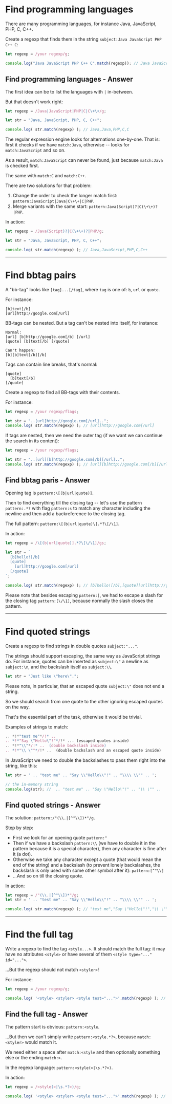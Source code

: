 # Find programming languages

There are many programming languages, for instance Java, JavaScript, PHP, C, C++.

Create a regexp that finds them in the string `subject:Java JavaScript PHP C++ C`:

```js
let regexp = /your regexp/g;

console.log("Java JavaScript PHP C++ C".match(regexp)); // Java JavaScript PHP C++ C
```

## Find programming languages - Answer

The first idea can be to list the languages with `|` in-between.

But that doesn't work right:

```js run
let regexp = /Java|JavaScript|PHP|C|C\+\+/g;

let str = "Java, JavaScript, PHP, C, C++";

console.log( str.match(regexp) ); // Java,Java,PHP,C,C
```

The regular expression engine looks for alternations one-by-one. That is: first it checks if we have  `match:Java`, otherwise -- looks for `match:JavaScript` and so on.

As a result, `match:JavaScript` can never be found, just because `match:Java` is checked first.

The same with `match:C` and `match:C++`.

There are two solutions for that problem:

1. Change the order to check the longer match first: `pattern:JavaScript|Java|C\+\+|C|PHP`.
2. Merge variants with the same start: `pattern:Java(Script)?|C(\+\+)?|PHP`.

In action:

```js run
let regexp = /Java(Script)?|C(\+\+)?|PHP/g;

let str = "Java, JavaScript, PHP, C, C++";

console.log( str.match(regexp) ); // Java,JavaScript,PHP,C,C++
```

---

# Find bbtag pairs

A "bb-tag" looks like `[tag]...[/tag]`, where `tag` is one of: `b`, `url` or `quote`.

For instance:
```
[b]text[/b]
[url]http://google.com[/url]
```

BB-tags can be nested. But a tag can't be nested into itself, for instance:

```
Normal:
[url] [b]http://google.com[/b] [/url]
[quote] [b]text[/b] [/quote]

Can't happen:
[b][b]text[/b][/b]
```

Tags can contain line breaks, that's normal:

```
[quote]
  [b]text[/b]
[/quote]
```

Create a regexp to find all BB-tags with their contents.

For instance:

```js
let regexp = /your regexp/flags;

let str = "..[url]http://google.com[/url]..";
console.log( str.match(regexp) ); // [url]http://google.com[/url]
```

If tags are nested, then we need the outer tag (if we want we can continue the search in its content):

```js
let regexp = /your regexp/flags;

let str = "..[url][b]http://google.com[/b][/url]..";
console.log( str.match(regexp) ); // [url][b]http://google.com[/b][/url]
```

## Find bbtag paris - Answer

Opening tag is `pattern:\[(b|url|quote)]`.

Then to find everything till the closing tag -- let's use the pattern `pattern:.*?` with flag `pattern:s` to match any character including the newline and then add a backreference to the closing tag.

The full pattern: `pattern:\[(b|url|quote)\].*?\[/\1]`.

In action:

```js run
let regexp = /\[(b|url|quote)].*?\[\/\1]/gs;

let str = `
  [b]hello![/b]
  [quote]
    [url]http://google.com[/url]
  [/quote]
`;

console.log( str.match(regexp) ); // [b]hello![/b],[quote][url]http://google.com[/url][/quote]
```

Please note that besides escaping `pattern:[`, we had to escape a slash for the closing tag `pattern:[\/\1]`, because normally the slash closes the pattern.

---

# Find quoted strings

Create a regexp to find strings in double quotes `subject:"..."`.

The strings should support escaping, the same way as JavaScript strings do. For instance, quotes can be inserted as `subject:\"` a newline as `subject:\n`, and the backslash itself as `subject:\\`.

```js
let str = "Just like \"here\".";
```

Please note, in particular, that an escaped quote `subject:\"` does not end a string.

So we should search from one quote to the other ignoring escaped quotes on the way.

That's the essential part of the task, otherwise it would be trivial.

Examples of strings to match:
```js
.. *!*"test me"*/!* ..  
.. *!*"Say \"Hello\"!"*/!* ... (escaped quotes inside)
.. *!*"\\"*/!* ..  (double backslash inside)
.. *!*"\\ \""*/!* ..  (double backslash and an escaped quote inside)
```

In JavaScript we need to double the backslashes to pass them right into the string, like this:

```js run
let str = ' .. "test me" .. "Say \\"Hello\\"!" .. "\\\\ \\"" .. ';

// the in-memory string
console.log(str); //  .. "test me" .. "Say \"Hello\"!" .. "\\ \"" ..
```

## Find quoted strings - Answer

The solution: `pattern:/"(\\.|[^"\\])*"/g`.

Step by step:

- First we look for an opening quote `pattern:"`
- Then if we have a backslash `pattern:\\` (we have to double it in the pattern because it is a special character), then any character is fine after it (a dot).
- Otherwise we take any character except a quote (that would mean the end of the string) and a backslash (to prevent lonely backslashes, the backslash is only used with some other symbol after it): `pattern:[^"\\]`
- ...And so on till the closing quote.

In action:

```js run
let regexp = /"(\\.|[^"\\])*"/g;
let str = ' .. "test me" .. "Say \\"Hello\\"!" .. "\\\\ \\"" .. ';

console.log( str.match(regexp) ); // "test me","Say \"Hello\"!","\\ \""
```

---

# Find the full tag

Write a regexp to find the tag `<style...>`. It should match the full tag: it may have no attributes  `<style>` or have several of them `<style type="..." id="...">`.

...But the regexp should not match `<styler>`!

For instance:

```js
let regexp = /your regexp/g;

console.log( '<style> <styler> <style test="...">'.match(regexp) ); // <style>, <style test="...">
```

## Find the full tag - Answer

The pattern start is obvious: `pattern:<style`.

...But then we can't simply write `pattern:<style.*?>`, because `match:<styler>` would match it.

We need either a space after `match:<style` and then optionally something else or the ending `match:>`.

In the regexp language: `pattern:<style(>|\s.*?>)`.

In action:

```js run
let regexp = /<style(>|\s.*?>)/g;

console.log( '<style> <styler> <style test="...">'.match(regexp) ); // <style>, <style test="...">
```
